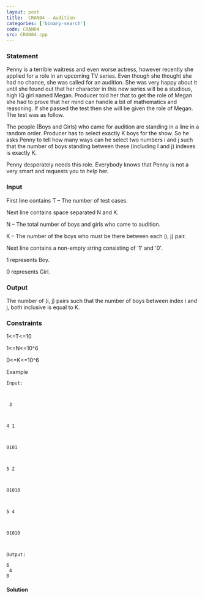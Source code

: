 ```yaml
---
layout: post
title:  CRAN04 - Audition
categories: ['binary-search']
code: CRAN04
src: CRAN04.cpp
---
```


### **Statement**

Penny is a terrible waitress and even worse actress, however recently she
applied for a role in an upcoming TV series. Even though she thought she had
no chance, she was called for an audition. She was very happy about it until
she found out that her character in this new series will be a studious, high
IQ girl named Megan. Producer told her that to get the role of Megan she had
to prove that her mind can handle a bit of mathematics and reasoning. If she
passed the test then she will be given the role of Megan. The test was as
follow.

The people (Boys and Girls) who came for audition are standing in a line in a
random order. Producer has to select exactly K boys for the show. So he asks
Penny to tell how many ways can he select two numbers i and j such that the
number of boys standing between these (including I and j) indexes is exactly
K.

Penny desperately needs this role. Everybody knows that Penny is not a very
smart and requests you to help her.

### Input

First line contains T – The number of test cases.

Next line contains space separated N and K.

N – The total number of boys and girls who came to audition.

K – The number of the boys who must be there between each (i, j) pair.

Next line contains a non-empty string consisting of '1' and '0'.

1 represents Boy.

0 represents Girl.

### Output

The number of (i, j) pairs such that the number of boys between index i and j,
both inclusive is equal to K.

### Constraints

1<=T<=10

1<=N<=10^6

0<=K<=10^6

Example

    
    
    Input:
    
    
     3
    
    
    4 1
    
    
    0101
    
    
    5 2
    
    
    01010
    
    
    5 4
    
    
    01010
    
    
    Output:
    6  
     4  
    0   
    



#### **Solution**



